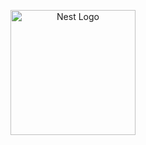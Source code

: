 <p align="center">
  <a href="http://nestjs.com/" target="blank"><img src="file:///C:/Users/hp/OneDrive/%D0%98%D0%B7%D0%BE%D0%B1%D1%80%D0%B0%D0%B6%D0%B5%D0%BD%D0%B8%D1%8F/Picsart_23-06-18_12-20-40-424.svg" width="200" alt="Nest Logo" /></a>
</p>